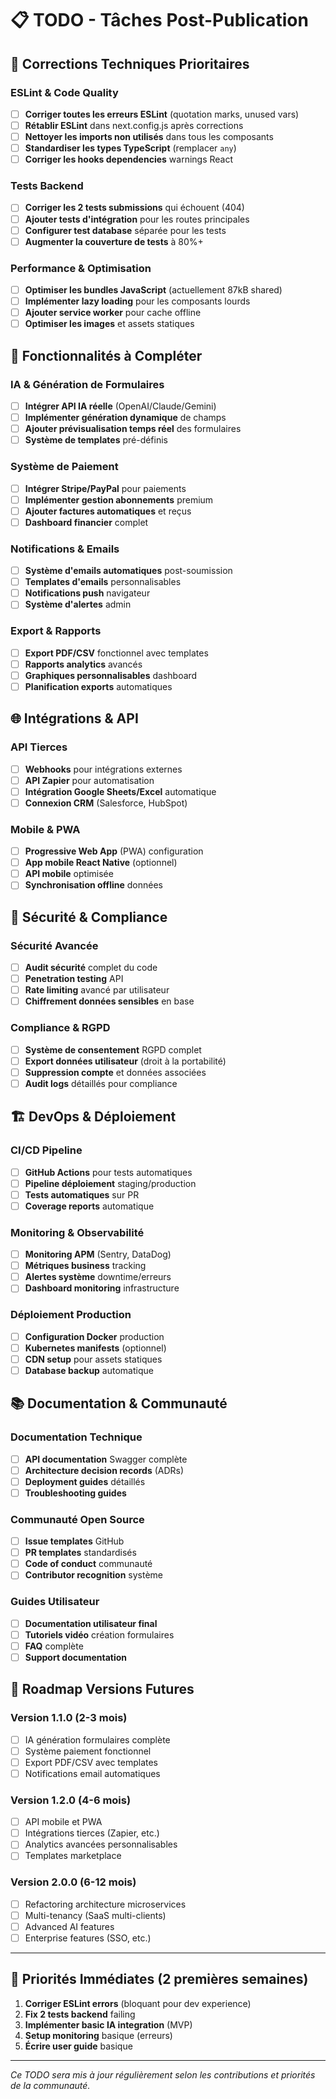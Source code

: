 # 📋 TODO - Tâches Post-Publication

## 🔧 Corrections Techniques Prioritaires

### ESLint & Code Quality
- [ ] **Corriger toutes les erreurs ESLint** (quotation marks, unused vars)
- [ ] **Rétablir ESLint** dans next.config.js après corrections
- [ ] **Nettoyer les imports non utilisés** dans tous les composants
- [ ] **Standardiser les types TypeScript** (remplacer `any`)
- [ ] **Corriger les hooks dependencies** warnings React

### Tests Backend
- [ ] **Corriger les 2 tests submissions** qui échouent (404)
- [ ] **Ajouter tests d'intégration** pour les routes principales
- [ ] **Configurer test database** séparée pour les tests
- [ ] **Augmenter la couverture de tests** à 80%+

### Performance & Optimisation
- [ ] **Optimiser les bundles JavaScript** (actuellement 87kB shared)
- [ ] **Implémenter lazy loading** pour les composants lourds
- [ ] **Ajouter service worker** pour cache offline
- [ ] **Optimiser les images** et assets statiques

## 🚀 Fonctionnalités à Compléter

### IA & Génération de Formulaires
- [ ] **Intégrer API IA réelle** (OpenAI/Claude/Gemini)
- [ ] **Implémenter génération dynamique** de champs
- [ ] **Ajouter prévisualisation temps réel** des formulaires
- [ ] **Système de templates** pré-définis

### Système de Paiement
- [ ] **Intégrer Stripe/PayPal** pour paiements
- [ ] **Implémenter gestion abonnements** premium
- [ ] **Ajouter factures automatiques** et reçus
- [ ] **Dashboard financier** complet

### Notifications & Emails
- [ ] **Système d'emails automatiques** post-soumission
- [ ] **Templates d'emails** personnalisables
- [ ] **Notifications push** navigateur
- [ ] **Système d'alertes** admin

### Export & Rapports
- [ ] **Export PDF/CSV** fonctionnel avec templates
- [ ] **Rapports analytics** avancés
- [ ] **Graphiques personnalisables** dashboard
- [ ] **Planification exports** automatiques

## 🌐 Intégrations & API

### API Tierces
- [ ] **Webhooks** pour intégrations externes
- [ ] **API Zapier** pour automatisation
- [ ] **Intégration Google Sheets/Excel** automatique
- [ ] **Connexion CRM** (Salesforce, HubSpot)

### Mobile & PWA
- [ ] **Progressive Web App** (PWA) configuration
- [ ] **App mobile React Native** (optionnel)
- [ ] **API mobile** optimisée
- [ ] **Synchronisation offline** données

## 🔐 Sécurité & Compliance

### Sécurité Avancée
- [ ] **Audit sécurité** complet du code
- [ ] **Penetration testing** API
- [ ] **Rate limiting** avancé par utilisateur
- [ ] **Chiffrement données sensibles** en base

### Compliance & RGPD
- [ ] **Système de consentement** RGPD complet
- [ ] **Export données utilisateur** (droit à la portabilité)
- [ ] **Suppression compte** et données associées
- [ ] **Audit logs** détaillés pour compliance

## 🏗️ DevOps & Déploiement

### CI/CD Pipeline
- [ ] **GitHub Actions** pour tests automatiques
- [ ] **Pipeline déploiement** staging/production
- [ ] **Tests automatiques** sur PR
- [ ] **Coverage reports** automatique

### Monitoring & Observabilité
- [ ] **Monitoring APM** (Sentry, DataDog)
- [ ] **Métriques business** tracking
- [ ] **Alertes système** downtime/erreurs
- [ ] **Dashboard monitoring** infrastructure

### Déploiement Production
- [ ] **Configuration Docker** production
- [ ] **Kubernetes manifests** (optionnel)
- [ ] **CDN setup** pour assets statiques
- [ ] **Database backup** automatique

## 📚 Documentation & Communauté

### Documentation Technique
- [ ] **API documentation** Swagger complète
- [ ] **Architecture decision records** (ADRs)
- [ ] **Deployment guides** détaillés
- [ ] **Troubleshooting guides**

### Communauté Open Source
- [ ] **Issue templates** GitHub
- [ ] **PR templates** standardisés
- [ ] **Code of conduct** communauté
- [ ] **Contributor recognition** système

### Guides Utilisateur
- [ ] **Documentation utilisateur final**
- [ ] **Tutoriels vidéo** création formulaires
- [ ] **FAQ** complète
- [ ] **Support documentation**

## 🎯 Roadmap Versions Futures

### Version 1.1.0 (2-3 mois)
- [ ] IA génération formulaires complète
- [ ] Système paiement fonctionnel
- [ ] Export PDF/CSV avec templates
- [ ] Notifications email automatiques

### Version 1.2.0 (4-6 mois)
- [ ] API mobile et PWA
- [ ] Intégrations tierces (Zapier, etc.)
- [ ] Analytics avancées personnalisables
- [ ] Templates marketplace

### Version 2.0.0 (6-12 mois)
- [ ] Refactoring architecture microservices
- [ ] Multi-tenancy (SaaS multi-clients)
- [ ] Advanced AI features
- [ ] Enterprise features (SSO, etc.)

---

## 🎯 Priorités Immédiates (2 premières semaines)

1. **Corriger ESLint errors** (bloquant pour dev experience)
2. **Fix 2 tests backend** failing
3. **Implémenter basic IA integration** (MVP)
4. **Setup monitoring** basique (erreurs)
5. **Écrire user guide** basique

---

*Ce TODO sera mis à jour régulièrement selon les contributions et priorités de la communauté.*
